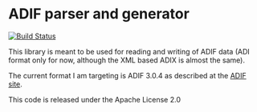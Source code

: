 # ADIF parser and generator

[![Build Status](https://travis-ci.org/MarSik/adif.svg?branch=master)](https://travis-ci.org/MarSik/adif)

This library is meant to be used for reading and writing of ADIF data (ADI format only for now, although the XML based ADIX is almost the same).

The current format I am targeting is ADIF 3.0.4 as described at the [ADIF site](http://www.adif.org/304/ADIF_304.htm).

This code is released under the Apache License 2.0

